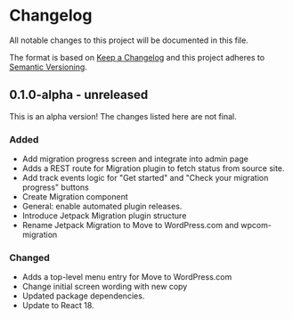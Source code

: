 # Changelog

All notable changes to this project will be documented in this file.

The format is based on [Keep a Changelog](https://keepachangelog.com/en/1.0.0/)
and this project adheres to [Semantic Versioning](https://semver.org/spec/v2.0.0.html).

## 0.1.0-alpha - unreleased

This is an alpha version! The changes listed here are not final.

### Added
- Add migration progress screen and integrate into admin page
- Adds a REST route for Migration plugin to fetch status from source site.
- Add track events logic for "Get started" and "Check your migration progress" buttons
- Create Migration component
- General: enable automated plugin releases.
- Introduce Jetpack Migration plugin structure
- Rename Jetpack Migration to Move to WordPress.com and wpcom-migration

### Changed
- Adds a top-level menu entry for Move to WordPress.com
- Change initial screen wording with new copy
- Updated package dependencies.
- Update to React 18.
